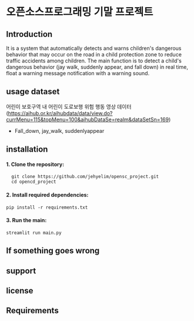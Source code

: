 # 오픈소스프로그래밍 기말 프로젝트

## Introduction
  It is a system that automatically detects and warns children's dangerous behavior that may occur on the road in a child protection zone to    reduce traffic accidents among children.
  The main function is to detect a child's dangerous behavior (jay walk, suddenly appear, and fall down) in real time, float a warning          message notification with a warning sound.

## 
## usage dataset
  어린이 보호구역 내 어린이 도로보행 위험 행동 영상 데이터(https://aihub.or.kr/aihubdata/data/view.do?currMenu=115&topMenu=100&aihubDataSe=realm&dataSetSn=169)
  - Fall_down, jay_walk, suddenlyappear


## installation
#### 1. Clone the repository:
```
  git clone https://github.com/jehyelim/opensc_project.git
  cd opencd_project
```
#### 2. Install required dependencies:
```
pip install -r requirements.txt
```  
#### 3. Run the main:
``` 
streamlit run main.py
```
## If something goes wrong

## support

## license

## Requirements





